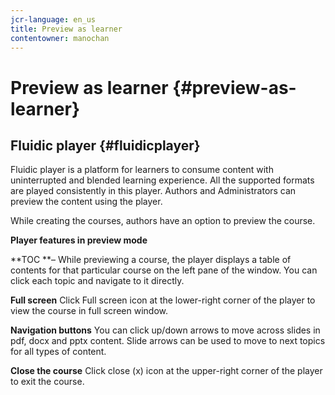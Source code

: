 ```yaml
---
jcr-language: en_us
title: Preview as learner
contentowner: manochan
---
```



# Preview as learner {#preview-as-learner}

## Fluidic player {#fluidicplayer}

Fluidic player is a platform for learners to consume content with uninterrupted and blended learning experience. All the supported formats are played&nbsp;consistently in this player. Authors and Administrators can preview the content using the player.

While creating the courses, authors have an option to preview the course.

**Player features in preview mode**

**TOC **–&nbsp;While previewing a course, the player displays a table of contents for that particular course on the left pane of the window. You can click each topic and navigate to it directly.

**Full screen**&nbsp;Click Full screen icon at the lower-right corner of the player to view the course in full screen window.

**Navigation buttons**&nbsp;You can click up/down arrows to move across slides in pdf, docx and pptx content. Slide arrows can be used to move to next topics for all types of content.

**Close the course**&nbsp;Click close (x) icon at the upper-right corner of the player to exit the course.
